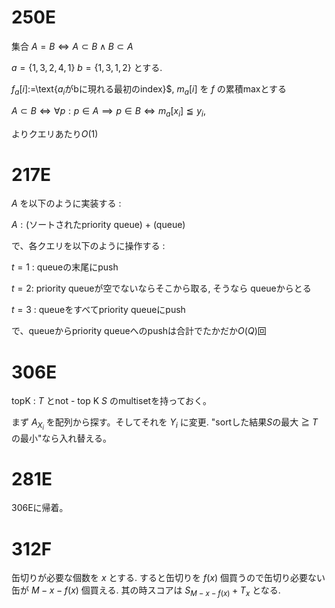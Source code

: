 
# 250E

集合 $A=B \iff A\subset B \land B\subset A$
 
$a = \{1,3,2,4,1\}$ $b=\{1,3,1,2\}$ とする. 

$f_a[i]:=$\text{$a_i$がbに現れる最初のindex}$, $m_a[i]$ を $f$ の累積maxとする

$A\subset B \iff \forall p : p\in A \implies p\in B \iff m_a[x_i]\leqq y_i$, 

よりクエリあたり$O(1)$ 

# 217E 

$A$ を以下のように実装する : 

$A : \text{(ソートされたpriority queue) + (queue)}$

で、各クエリを以下のように操作する :

$t=1$ : queueの末尾にpush

$t=2$: priority queueが空でないならそこから取る, そうなら queueからとる

$t=3$ : queueをすべてpriority queueにpush

で、queueからpriority queueへのpushは合計でたかだか$O(Q)$回

# 306E

topK : $T$ とnot - top K $S$ のmultisetを持っておく。

まず $A_{X_i}$ を配列から探す。そしてそれを $Y_i$ に変更. "sortした結果$S$の最大 $\geqq$ $T$の最小"なら入れ替える。

# 281E

306Eに帰着。

# 312F

缶切りが必要な個数を $x$ とする. すると缶切りを $f(x)$ 個買うので缶切り必要ない缶が $M-x-f(x)$ 個買える.  其の時スコアは $S_{M-x-f(x)}+T_{x}$ となる. 

